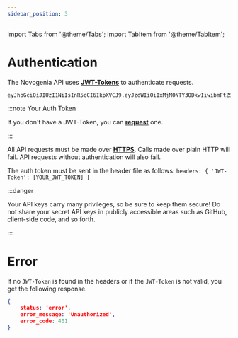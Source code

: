```yaml
---
sidebar_position: 3
---
```


import Tabs from '@theme/Tabs';
import TabItem from '@theme/TabItem';

# Authentication

The Novogenia API uses **[JWT-Tokens](https://jwt.io/introduction)** to authenticate requests. 

```text title="Example JWT-Token"
eyJhbGciOiJIUzI1NiIsInR5cCI6IkpXVCJ9.eyJzdWIiOiIxMjM0NTY3ODkwIiwibmFtZSI6IkpvaG4gRG9lIiwiaWF0IjoxNTE2MjM5MDIyfQ.SflKxwRJSMeKKF2QT4fwpMeJf36POk6yJV_adQssw5c
```

:::note Your Auth Token

If you don't have a JWT-Token, you can **[request](mailto:service@novogenia.com?body=Hallo&subject=JWT-Auth-Token)** one.

:::

All API requests must be made over **[HTTPS](https://en.wikipedia.org/wiki/HTTPS)**. Calls made over plain HTTP will fail. API requests without authentication will also fail.

The auth token must be sent in the header file as follows: <code>headers: { 'JWT-Token': [YOUR_JWT_TOKEN] }</code>

:::danger

Your API keys carry many privileges, so be sure to keep them secure! Do not share your secret API keys in publicly accessible areas such as GitHub, client-side code, and so forth.

:::

# Error

If no <code>JWT-Token</code> is found in the headers or if the <code>JWT-Token</code> is not valid, you get the following response.

```json title="Response"
{
    status: 'error',
    error_message: 'Unauthorized',
    error_code: 401
}
```
